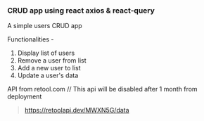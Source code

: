 ### CRUD app using react axios & react-query

A simple users CRUD app

Functionalities -

1.  Display list of users
2.  Remove a user from list
3.  Add a new user to list
4.  Update a user's data

API from retool.com
// This api will be disabled after 1 month from deployment

> https://retoolapi.dev/MWXN5G/data
